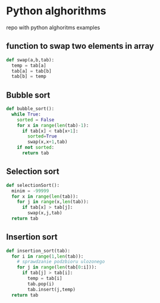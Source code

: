 # Python alghorithms 
repo with python alghoritms examples

## function to swap two elements in array
``` python
def swap(a,b,tab):
  temp = tab[a]
  tab[a] = tab[b]
  tab[b] = temp
```


## Bubble sort
``` python
def bubble_sort():
  while True:
    sorted = False
    for x in range(len(tab)-1):
      if tab[x] < tab[x+1]:
        sorted=True
        swap(x,x+1,tab)
    if not sorted:
      return tab
```
## Selection sort
``` python
def selectionSort():
  minim = -99999
  for x in range(len(tab)):
    for j in range(x,len(tab)):
      if tab[x] > tab[j]:
        swap(x,j,tab)
  return tab
```
## Insertion sort
``` python
def insertion_sort(tab):
  for i in range(1,len(tab)):
    # sprawdzanie podzbioru ulozonego
    for j in range(len(tab[0:i])):
      if tab[j] > tab[i]:
        temp = tab[i]
        tab.pop(i)
        tab.insert(j,temp)
  return tab
```
